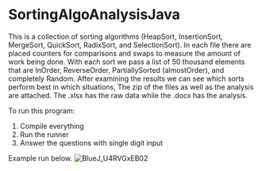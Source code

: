 # SortingAlgoAnalysisJava
This is a collection of sorting algorithms (HeapSort, InsertionSort, MergeSort, QuickSort, RadixSort, and SelectionSort).
In each file there are placed counters for comparisons and swaps to measure the amount of work being done.
With each sort we pass a list of 50 thousand elements that are InOrder, ReverseOrder, PartiallySorted (almostOrder), and completely Random.
After examining the results we can see which sorts perform best in which situations, The zip of the files as well as the analysis are attached.
The .xlsx has the raw data while the .docx has the analysis.


To run this program:
1) Compile everything
2) Run the runner
3) Answer the questions with single digit input

Example run below.
![BlueJ_U4RVGxEB02](https://user-images.githubusercontent.com/30220747/190202836-8dfdb1cd-4091-49f8-be16-d02720245cfa.png)
